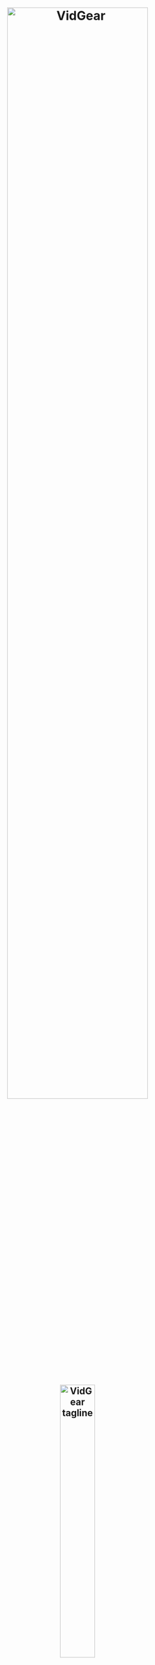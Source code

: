 <!--
===============================================
vidgear library source-code is deployed under the Apache 2.0 License:

Copyright (c) 2019-2020 Abhishek Thakur(@abhiTronix) <abhi.una12@gmail.com>

Licensed under the Apache License, Version 2.0 (the "License");
you may not use this file except in compliance with the License.
You may obtain a copy of the License at

   http://www.apache.org/licenses/LICENSE-2.0

Unless required by applicable law or agreed to in writing, software
distributed under the License is distributed on an "AS IS" BASIS,
WITHOUT WARRANTIES OR CONDITIONS OF ANY KIND, either express or implied.
See the License for the specific language governing permissions and
limitations under the License.
===============================================
-->

<h1 align="center">
  <img src="docs/overrides/assets/images/vidgear.webp" alt="VidGear" title="Logo designed by Abhishek Thakur(@abhiTronix), under CC-BY-NC-SA 4.0 License" width="80%"/>
</h1>
<h2 align="center">
  <img src="docs/overrides/assets/images/tagline.svg" alt="VidGear tagline" width="40%"/>
</h2>

<div align="center">

[Releases][release]&nbsp;&nbsp;&nbsp;|&nbsp;&nbsp;&nbsp;[Gears][gears]&nbsp;&nbsp;&nbsp;|&nbsp;&nbsp;&nbsp;[Documentation][docs]&nbsp;&nbsp;&nbsp;|&nbsp;&nbsp;&nbsp;[Installation][installation]&nbsp;&nbsp;&nbsp;|&nbsp;&nbsp;&nbsp;[License](#license)

[![Build Status][travis-cli]][travis] [![Codecov branch][codecov]][code] [![Build Status][appveyor]][app]

[![Glitter chat][gitter-bagde]][gitter] [![PyPi version][pypi-badge]][pypi] [![Twitter][twitter-badge]][twitter-intent]

[![Code Style][black-badge]][black]

</div>

&nbsp;

VidGear is a high-performance Video Processing python library that provides an easy-to-use, highly extensible, **Multi-Threaded + Asyncio wrapper** around many state-of-the-art specialized libraries like *[OpenCV][opencv], [FFmpeg][ffmpeg], [ZeroMQ][zmq], [picamera][picamera], [starlette][starlette], [pafy][pafy], [pyscreenshot][pyscreenshot] and [python-mss][mss]* at its backend, and enable us to flexibly exploit their internal parameters and methods, while silently delivering robust error-handling and unparalleled real-time performance.

VidGear primarily focuses on simplicity, and thereby lets programmers and software developers to easily integrate and perform Complex Video Processing Tasks, in just a few lines of code.

&nbsp;

The following **functional block diagram** clearly depicts the generalized functioning of VidGear APIs:

<p align="center">
  <img src="docs/overrides/assets/images/gears_fbd.webp" alt="@Vidgear Functional Block Diagram" />
</p>

&nbsp;

# Table of Contents

* [**TL;DR**](#tldr)
* [**Getting Started**](#getting-started)
* [**Gears: What are these?**](#gears-what-are-these)
  * [**CamGear**](#camgear)
  * [**PiGear**](#pigear)
  * [**VideoGear**](#videogear)
  * [**ScreenGear**](#screengear)
  * [**WriteGear**](#writegear)
  * [**StreamGear**](#streamgear)
  * [**NetGear**](#netgear)
  * [**WebGear**](#webgear)
  * [**NetGear_Async**](#netgear_async)
* [**Documentation**](#documentation)
* [**Community Channel**](#community-channel)
* [**Contributions & Support**](#contributions--support)
  * [**Support**](#support)
  * [**Contributors**](#contributors)
* [**Citation**](#citation)
* [**Copyright**](#copyright)


&nbsp;

&nbsp;



# TL;DR
  
#### What is vidgear?

> *"VidGear is a High-Performance Framework that provides an all-in-one complete Video Processing solution for building real-time applications in python."*

#### What does it do?

> *"VidGear can read, write, process, send & receive video frames from/to various devices in real-time."*

#### What is its purpose?

> *"Built with simplicity in mind, VidGear lets programmers and software developers to easily integrate and perform complex Video Processing tasks in their existing or new applications, in just a [few lines of code][switch_from_cv]. Beneficial for both, if you're new to programming with Python language or already a pro at it."*


&nbsp;

&nbsp;

## Getting Started

If this is your first time using VidGear, head straight to the [Installation ➶][installation] to install VidGear.

Once you have VidGear installed, **checkout its well-documented [Gears ➶][gears]**

Also, if you're already familar with [OpenCV][opencv] library, then see [Switching from OpenCV ➶][switch_from_cv]

Or, if you're just getting started with OpenCV with Python, then see [here ➶](https://abhitronix.github.io/vidgear/help/general_faqs/#im-new-to-python-programming-or-its-usage-in-computer-vision-how-to-use-vidgear-in-my-projects)

&nbsp;

&nbsp;


## Gears: What are these?

> **VidGear is built with multiple [Gears][gears] (APIs), each with some unique functionality.**

Each of these APIs is exclusively designed to handle/control different device-specific video streams, network streams, and media encoders. These APIs provide an easy-to-use, highly extensible, multi-threaded and asyncio layer above state-of-the-art libraries under the hood to exploit their internal parameters and methods flexibly while providing robust error-handling and unparalleled performance. 

**These Gears can be classified as follows:**

**A. VideoCapture Gears:**

  * [**CamGear:**](#camgear) Multi-threaded API targeting various IP-USB-Cameras/Network-Streams/YouTube-Video-URLs.
  * [**PiGear:**](#pigear) Multi-threaded API targeting  various Raspberry Pi Camera Modules.
  * [**ScreenGear:**](#screengear) Multi-threaded ultra-fast Screencasting.    
  * [**VideoGear:**](#videogear) Common API with internal [Video Stabilizer](https://abhitronix.github.io/vidgear/gears/stabilizer/overview/) wrapper.

**B. VideoWriter Gears:**

  * [**WriteGear:**](#writegear) Handles Flexible Lossless Video Encoding and Compression.

**C. Streaming Gears:**

  * [**StreamGear**](#streamgear): Handles Ultra-Low Latency, High-Quality, Dynamic & Adaptive Streaming Formats.


**D. Network Gears:**

  * [**NetGear:**](#netgear) Handles high-performance video-frames & data transfer between interconnecting systems over the network.

  * **Asynchronous I/O Network Gears:**

    * [**WebGear:**](#webgear) ASGI Video Server that can send live video-frames to any web browser on the network.
    * [**NetGear_Async:**](#netgear_async) Immensely Memory-efficient Asyncio video-frames network messaging framework.


&nbsp;

&nbsp;


## CamGear

<p align="center">
  <img src="docs/overrides/assets/images/camgear.webp" alt="CamGear Functional Block Diagram" width="45%"/>
</p>

> *CamGear can grab ultra-fast frames from diverse range of devices/streams, which includes almost any IP/USB Cameras, multimedia video file format ([_upto 4k tested_][test-4k]), various network stream protocols such as `http(s), rtp, rstp, rtmp, mms, etc.`, plus support for live Gstreamer's stream pipeline and YouTube video/live-streams URLs.*

CamGear provides a flexible, high-level multi-threaded wrapper around `OpenCV's` [VideoCapture class][opencv-vc] with access almost all of its available parameters and also employs [`pafy`][pafy] python APIs for live [YouTube streaming][youtube-doc]. Furthermore, CamGear relies exclusively on [**Threaded Queue mode**][TQM-doc] for ultra-fast, error-free and synchronized frame handling.

### CamGear API Guide:

[**>>> Usage Guide**][camgear-doc]

&nbsp;

&nbsp;


## VideoGear

> *VideoGear API provides a special internal wrapper around VidGear's exclusive [**Video Stabilizer**][stablizer-doc] class.*

VideoGear also act as a Common API, that provides an internal access to both [CamGear](#camgear) and [PiGear](#pigear) APIs and their parameters, with a special `enablePiCamera` boolean flag.

VideoGear is basically ideal when you need to switch to different video sources without changing your code much. Also, it enables easy stabilization for various video-streams _(real-time or not)_  with minimum effort and using way fewer lines of code.


**Below is a snapshot of a VideoGear Stabilizer in action  (_See its detailed usage [here][stablizer-doc-ex]_):**

<p align="center">
  <img src="https://github.com/abhiTronix/Imbakup/raw/master/Images/stabilizer.gif" alt="VideoGear Stabilizer in action!"/>
  <br>
  <sub><i>Original Video Courtesy <a href="http://liushuaicheng.org/SIGGRAPH2013/database.html" title="opensourced video samples database">@SIGGRAPH2013</a></i></sub>
</p>

**Code to generate above result:**

```python
# import required libraries
from vidgear.gears import VideoGear
import numpy as np
import cv2

# open any valid video stream with stabilization enabled(`stabilize = True`)
stream_stab = VideoGear(source = "test.mp4", stabilize = True).start()

# open same stream without stabilization for comparison
stream_org = VideoGear(source = "test.mp4").start()

# loop over
while True:

    # read stabilized frames
    frame_stab = stream_stab.read()

    # check for stabilized frame if Nonetype
    if frame_stab is None:
        break

    # read un-stabilized frame
    frame_org = stream_org.read()

    # concatenate both frames
    output_frame = np.concatenate((frame_org, frame_stab), axis=1)

    # put text over concatenated frame
    cv2.putText(
        output_frame, "Before", (10, output_frame.shape[0] - 10), cv2.FONT_HERSHEY_SIMPLEX,
        0.6, (0, 255, 0), 2,
    )
    cv2.putText(
        output_frame, "After", (output_frame.shape[1] // 2 + 10, output_frame.shape[0] - 10),
        cv2.FONT_HERSHEY_SIMPLEX,
        0.6, (0, 255, 0), 2,
    )

    # Show output window
    cv2.imshow("Stabilized Frame", output_frame)

    # check for 'q' key if pressed
    key = cv2.waitKey(1) & 0xFF
    if key == ord("q"):
        break

# close output window
cv2.destroyAllWindows()

# safely close both video streams
stream_org.stop()
stream_stab.stop()
```

### VideoGear API Guide:

[**>>> Usage Guide**][videogear-doc]

&nbsp;

&nbsp;


## PiGear

<p align="center">
  <img src="docs/overrides/assets/images/picam2.webp" alt="PiGear" width="50%" />
</p>

> *PiGear is similar to CamGear but made to support various Raspberry Pi Camera Modules *(such as [OmniVision OV5647 Camera Module][OV5647-picam] and [Sony IMX219 Camera Module][IMX219-picam])*.*

PiGear provides a flexible multi-threaded wrapper around complete [picamera](https://picamera.readthedocs.io/en/release-1.13/index.html) python library, and also provides us the ability to exploit almost all of its parameters like `brightness, saturation, sensor_mode, iso, exposure, etc.` effortlessly. Furthermore, PiGear supports multiple camera modules, such as in case of Raspberry Pi Compute module IO boards.

Best of all, PiGear provides excellent error-handling with features like a **Threaded Internal Timer** - that keeps active track of any frozen-threads/hardware-failures robustly, and exit safely if it does occurs, i.e. If you're running PiGear API in your script, and someone accidentally pulls Camera module cable out, instead of going into possible kernel panic, PiGear will exit safely to save resources. 


**Code to open picamera stream with variable parameters in PiGear API:**

```python
# import required libraries
from vidgear.gears import PiGear
import cv2

# add various Picamera tweak parameters to dictionary
options = {"hflip": True, "exposure_mode": "auto", "iso": 800, "exposure_compensation": 15, "awb_mode": "horizon", "sensor_mode": 0}

# open pi video stream with defined parameters
stream = PiGear(resolution = (640, 480), framerate = 60, logging = True, **options).start() 

# loop over
while True:

    # read frames from stream
    frame = stream.read()

    # check for frame if Nonetype
    if frame is None:
        break


    # {do something with the frame here}


    # Show output window
    cv2.imshow("Output Frame", frame)

    # check for 'q' key if pressed
    key = cv2.waitKey(1) & 0xFF
    if key == ord("q"):
        break

# close output window
cv2.destroyAllWindows()

# safely close video stream
stream.stop()
```
### PiGear API Guide:

[**>>> Usage Guide**][pigear-doc]

&nbsp;

&nbsp;


## ScreenGear

> *ScreenGear is designed exclusively for ultra-fast Screencasting, that means it can grab frames from your monitor in real-time, either by define an area on the computer screen, or full-screen, at the expense of inconsiderable latency. ScreenGear also seamlessly support frame capturing from multiple monitors as well as supports multiple backends.*

ScreenGear implements a multi-threaded wrapper around [**pyscreenshot**][pyscreenshot] & [**python-mss**][mss] python library API and also supports a easy and flexible direct internal parameter manipulation. 

**Below is a snapshot of a ScreenGear API in action:**

<p align="center">
  <img src="docs/overrides/assets/gifs/screengear.gif" alt="ScreenGear in action!"/>
</p>

**Code to generate the above results:**

```python
# import required libraries
from vidgear.gears import ScreenGear
import cv2

# open video stream with default parameters
stream = ScreenGear().start()

# loop over
while True:

    # read frames from stream
    frame = stream.read()

    # check for frame if Nonetype
    if frame is None:
        break


    # {do something with the frame here}


    # Show output window
    cv2.imshow("Output Frame", frame)

    # check for 'q' key if pressed
    key = cv2.waitKey(1) & 0xFF
    if key == ord("q"):
        break

# close output window
cv2.destroyAllWindows()

# safely close video stream
stream.stop()
```

### ScreenGear API Guide:

[**>>> Usage Guide**][screengear-doc]


&nbsp;

&nbsp;



## WriteGear

<p align="center">
  <img src="docs/overrides/assets/images/writegear.webp" alt="WriteGear Functional Block Diagram" width="70%" />
</p>

> *WriteGear handles various powerful Writer Tools that provide us the freedom to do almost anything imagine with multimedia files.*

WriteGear API provides a complete, flexible and robust wrapper around [**FFmpeg**][ffmpeg], a leading multimedia framework. With WriteGear, we can process real-time frames into a lossless compressed video-file with any suitable specification in just few easy lines of codes. These specifications include setting video/audio properties such as `bitrate, codec, framerate, resolution, subtitles,  etc.`, and also performing complex tasks such as multiplexing video with audio in real-time _(see this [doc][live-audio-doc])_, while handling all errors robustly. 

Best of all, WriteGear grants the complete freedom to play with any FFmpeg parameter with its exclusive **Custom Commands function** _(see this [doc][custom-command-doc])_, without relying on any Third-party library.

In addition to this, WriteGear also provides flexible access to [**OpenCV's VideoWriter API**][opencv-writer] which provides some basic tools for video frames encoding but without compression.

**WriteGear primarily operates in the following two modes:**

  * **Compression Mode:** In this mode, WriteGear utilizes powerful [**FFmpeg**][ffmpeg] inbuilt encoders to encode lossless multimedia files. This mode provides us the ability to exploit almost any parameter available within FFmpeg, effortlessly and flexibly, and while doing that it robustly handles all errors/warnings quietly. *You can find more about this mode [here ➶][cm-writegear-doc]*

  * **Non-Compression Mode:**  In this mode, WriteGear utilizes basic [**OpenCV's inbuilt VideoWriter API**][opencv-vw] tools. This mode also supports all parameters manipulation available within VideoWriter API, but it lacks the ability to manipulate encoding parameters and other important features like video compression, audio encoding, etc. *You can learn about this mode [here ➶][ncm-writegear-doc]*

### WriteGear API Guide:

[**>>> Usage Guide**][writegear-doc]

&nbsp;

&nbsp;


## StreamGear

<p align="center">
  <img src="docs/overrides/assets/images/streamgear_flow.webp" alt="NetGear API" width=80%/>
</p>


> *StreamGear automates transcoding workflow for generating Ultra-Low Latency, High-Quality, Dynamic & Adaptive Streaming Formats (such as MPEG-DASH) in just few lines of python code.*

StreamGear provides a standalone, highly extensible and flexible wrapper around [**FFmpeg**][ffmpeg] - a leading multimedia framework, for generating chunked-encoded media segments of the content.

SteamGear API automatically transcodes source videos/audio files & real-time frames, and breaks them into a sequence of multiple smaller chunks/segments (typically 2-4 seconds in length) at different quality levels _(i.e. different bitrates or spatial resolutions)_. It also creates a Manifest file _(such as MPD in-case of DASH)_ that describes these segment information _(timing, URL, media characteristics like video resolution and bit rates)_, and is provided to the client prior to the streaming session. Thereby, segments are served on a web server and can be downloaded through HTTP standard compliant GET requests. This makes it possible to stream videos at different quality levels, and to switch in the middle of a video from one quality level to another one – if bandwidth permits – on a per segment basis.


SteamGear currently only supports [**MPEG-DASH**](https://www.encoding.com/mpeg-dash/) _(Dynamic Adaptive Streaming over HTTP, ISO/IEC 23009-1)_ , but other adaptive streaming technologies such as Apple HLS, Microsoft Smooth Streaming, will be added soon.

**StreamGear primarily works in two independent modes for transcoding which serves different purposes:**

  * **Single-Source Mode:** In this mode, StreamGear transcodes entire video/audio file _(as opposed to frames by frame)_ into a sequence of multiple smaller chunks/segments for streaming. This mode works exceptionally well, when you're transcoding lossless long-duration videos(with audio) for streaming and required no extra efforts or interruptions. But on the downside, the provided source cannot be changed or manipulated before sending onto FFmpeg Pipeline for processing.  This mode can be easily activated by assigning suitable video path as input to `-video_source` attribute, during StreamGear initialization. ***Learn more about this mode [here ➶][ss-mode-doc]***

  * **Real-time Frames Mode:** When no valid input is received on `-video_source` attribute, StreamGear API activates this mode where it directly transcodes video-frames _(as opposed to a entire file)_, into a sequence of multiple smaller chunks/segments for streaming. In this mode, StreamGear supports real-time [`numpy.ndarray`](https://numpy.org/doc/1.18/reference/generated/numpy.ndarray.html#numpy-ndarray) frames, and process them over FFmpeg pipeline. But on the downside, audio has to added manually _(as separate source)_ for streams. ***Learn more about this mode [here ➶][rtf-mode-doc]***


### StreamGear API Guide:

[**>>> Usage Guide**][streamgear-doc]

&nbsp;

&nbsp;

## NetGear

<p align="center">
  <img src="docs/overrides/assets/images/netgear.webp" alt="NetGear API" width=65%/>
</p>

> *NetGear is exclusively designed to transfer video frames synchronously and asynchronously between interconnecting systems over the network in real-time.*

NetGear implements a high-level wrapper around [**PyZmQ**][pyzmq] python library that contains python bindings for [ZeroMQ][zmq] - a high-performance asynchronous distributed messaging library that provides a message queue, but unlike message-oriented middleware, its system can run without a dedicated message broker. 

NetGear provides seamless support for [*Bidirectional data transmission*][netgear_bidata_doc] between receiver(client) and sender(server) through bi-directional synchronous messaging patterns such as zmq.PAIR _(ZMQ Pair Pattern)_ & zmq.REQ/zmq.REP _(ZMQ Request/Reply Pattern)_. 

NetGear also supports real-time [*Frame Compression capabilities*][netgear_compression_doc] for optimizing performance while sending the frames directly over the network, by encoding the frame before sending it and decoding it on the client's end automatically in real-time. 

For security, NetGear implements easy access to ZeroMQ's powerful, smart & secure Security Layers, that enables [*Strong encryption on data*][netgear_security_doc], and unbreakable authentication between the Server and the Client with the help of custom certificates/keys and brings easy, standardized privacy and authentication for distributed systems over the network. 

Best of all, NetGear can robustly handle [*Multiple Server-Systems*][netgear_multi_server_doc] and [*Multiple Client-Systems*][netgear_multi_client_doc] and at once, thereby providing access to seamless Live Streaming of the multiple device in a network at the same time.


**NetGear as of now seamlessly supports three ZeroMQ messaging patterns:**

* [**`zmq.PAIR`**][zmq-pair] _(ZMQ Pair Pattern)_ 
* [**`zmq.REQ/zmq.REP`**][zmq-req-rep] _(ZMQ Request/Reply Pattern)_
* [**`zmq.PUB/zmq.SUB`**][zmq-pub-sub] _(ZMQ Publish/Subscribe Pattern)_

Whereas supported protocol are: `tcp` and `ipc`.

### NetGear API Guide:

[**>>> Usage Guide**][netgear-doc]

&nbsp;

&nbsp;


## WebGear

> *WebGear is a powerful [ASGI](https://asgi.readthedocs.io/en/latest/) Video-streamer API, that is built upon [Starlette](https://www.starlette.io/) - a lightweight ASGI framework/toolkit, which is ideal for building high-performance asyncio services.*

WebGear API provides a highly extensible and flexible asyncio wrapper around [Starlette][starlette] ASGI application, and provides easy access to its complete framework. Thereby, WebGear API can flexibly interact with the Starlette's ecosystem of shared middleware and mountable applications, and its various [Response classes](https://www.starlette.io/responses/), [Routing tables](https://www.starlette.io/routing/), [Static Files](https://www.starlette.io/staticfiles/), [Templating engine(with Jinja2)](https://www.starlette.io/templates/), etc. 

In layman's terms, WebGear can acts as powerful **Video Streaming Server** that transfers live video-frames to any web browser on a network. It addition to this, WebGear API also provides a special internal wrapper around [VideoGear](#videogear), which itself provides internal access to both [CamGear](#camgear) and [PiGear](#pigear) APIs thereby granting it exclusive power for streaming frames incoming from any device/source, such as streaming [Stabilization enabled Video][stabilize_webgear_doc] in real-time.

**Below is a snapshot of a WebGear Video Server in action on the Mozilla Firefox browser:**

<p align="center">
  <img src="docs/overrides/assets/gifs/webgear.gif" alt="WebGear in action!" width="70%" />
  <br>
  <sub><i>WebGear Video Server at <a href="http://localhost:8000/" title="default address">http://localhost:8000/</a> address.</i></sub>
</p>

**Code to generate the above result:**

```python
# import required libraries
import uvicorn
from vidgear.gears.asyncio import WebGear

#various performance tweaks
options = {"frame_size_reduction": 40, "frame_jpeg_quality": 80, "frame_jpeg_optimize": True, "frame_jpeg_progressive": False}

#initialize WebGear app  
web = WebGear(source = "foo.mp4", logging = True, **options)

#run this app on Uvicorn server at address http://localhost:8000/
uvicorn.run(web(), host='localhost', port=8000)

#close app safely
web.shutdown()
```

### WebGear API Guide:

[**>>> Usage Guide**][webgear-doc]


&nbsp;

&nbsp;

## NetGear_Async 

<p align="center">
  <img src="docs/overrides/assets/images/zmq_asyncio.webp" alt="WebGear in action!" width="70%"/>
</p>

> _NetGear_Async can generate double performance as compared to [NetGear API](#netgear) at about 1/3rd of memory consumption, and also provide complete server-client handling with various options to use variable protocols/patterns similar to NetGear, but it doesn't support any [NetGear's Exclusive Modes][netgear-exm] yet._

NetGear_Async is an asyncio videoframe messaging framework, built on [`zmq.asyncio`][asyncio-zmq], and powered by high-performance asyncio event loop called [**`uvloop`**][uvloop] to achieve unmatchable high-speed and lag-free video streaming over the network with minimal resource constraints. Basically, this API is able to transfer thousands of frames in just a few seconds without causing any significant load on your system. 

NetGear_Async provides complete server-client handling and options to use variable protocols/patterns similar to [NetGear API](#netgear) but doesn't support any [NetGear Exclusive modes][netgear-exm] yet. Furthermore, NetGear_Async allows us to  define our own custom Server Source to manipulate frames easily before sending them across the network(see this [doc][netgear_Async-cs] example).

NetGear_Async as of now supports [all four ZeroMQ messaging patterns](#attributes-and-parameters-wrench):
* [**`zmq.PAIR`**][zmq-pair] _(ZMQ Pair Pattern)_ 
* [**`zmq.REQ/zmq.REP`**][zmq-req-rep] _(ZMQ Request/Reply Pattern)_
* [**`zmq.PUB/zmq.SUB`**][zmq-pub-sub] _(ZMQ Publish/Subscribe Pattern)_ 
* [**`zmq.PUSH/zmq.PULL`**][zmq-pull-push] _(ZMQ Push/Pull Pattern)_

Whereas supported protocol are: `tcp` and `ipc`.

### NetGear_Async API Guide:

[**>>> Usage Guide**][netgear_async-doc]

&nbsp;

&nbsp;


# Documentation

The complete documentation for all VidGear APIs can be found in the link below:

* [**Documentation - English**][docs]


&nbsp;

&nbsp;

# Contributions & Support

Contributions are welcome, We'd love your contribution to VidGear in order to fix bugs or to implement new features!  

Please see our **[Contribution Guidelines](contributing.md)** for more details.

### Support

**VidGear is free, but rely on your support.** 

Sending a donation using link below is **extremely** helpful in keeping VidGear development alive:

[![ko-fi][kofi-badge]][kofi]

### Contributors

<a href="https://github.com/abhiTronix/vidgear/graphs/contributors">
  <img src="https://contributors-img.web.app/image?repo=abhiTronix/vidgear" />
</a>


&nbsp;

&nbsp;


# Community Channel

If you've come up with some new idea, or looking for the fastest way troubleshoot your problems, then *join our [Gitter community channel ➶][gitter]*


&nbsp;

&nbsp;



# Citation

Here is a Bibtex entry you can use to cite this project in a publication:


```BibTeX
@misc{vidgear,
    author = {Abhishek Thakur},
    title = {vidgear},
    howpublished = {\url{https://github.com/abhiTronix/vidgear}},
    year = {2019-2020}
  }
```

&nbsp;

&nbsp;


# Copyright

**Copyright © abhiTronix 2019-2020**

This library is released under the **[Apache 2.0 License][license]**.




<!--
Badges
-->

[appveyor]:https://img.shields.io/appveyor/ci/abhitronix/vidgear.svg?style=for-the-badge&logo=appveyor
[codecov]:https://img.shields.io/codecov/c/github/abhiTronix/vidgear/testing?style=for-the-badge&logo=codecov
[travis-cli]:https://img.shields.io/travis/com/abhiTronix/vidgear/testing?logo=travis&style=for-the-badge
[prs-badge]:https://img.shields.io/badge/PRs-welcome-brightgreen.svg?style=for-the-badge&logo=data:image/png;base64,iVBORw0KGgoAAAANSUhEUgAAACAAAAAgCAYAAABzenr0AAABC0lEQVRYhdWVPQoCMRCFX6HY2ghaiZUXsLW0EDyBrbWtN/EUHsHTWFnYyCL4gxibVZZlZzKTnWz0QZpk5r0vIdkF/kBPAMOKeddE+CQPKoc5Yt5cTjBMdQSwDQToWgBJAn3jmhqgltapAV6E6b5U17MGGAUaUj07TficMfIBZDV6vxowBm1BP9WbSQE4o5h9IjPJmy73TEPDDxVmoZdQrQ5jRhly9Q8tgMUXkIIWn0oG4GYQfAXQzz1PGoCiQndM7b4RgJay/h7zBLT3hASgoKjamQJMreKf0gfuAGyYtXEIAKcL/Dss15iq6ohXghozLYiAMxPuACwtIT4yeQUxAaLrZwAoqGRKGk7qDSYTfYQ8LuYnAAAAAElFTkSuQmCC
[twitter-badge]:https://img.shields.io/badge/Tweet-Now-blue.svg?style=for-the-badge&logo=twitter
[pypi-badge]:https://img.shields.io/pypi/v/vidgear.svg?style=for-the-badge&logo=pypi
[gitter-bagde]:https://img.shields.io/badge/Chat-Gitter-blue.svg?style=for-the-badge&logo=gitter
[Coffee-badge]:https://abhitronix.github.io/img/vidgear/orange_img.png
[kofi-badge]:https://www.ko-fi.com/img/githubbutton_sm.svg
[black-badge]:https://img.shields.io/badge/code%20style-black-000000.svg?style=for-the-badge&logo=github


<!--
Internal URLs
-->

[release]:https://github.com/abhiTronix/vidgear/releases/latest
[pypi]:https://pypi.org/project/vidgear/
[gitter]:https://gitter.im/vidgear/community?utm_source=badge&utm_medium=badge&utm_campaign=pr-badge
[twitter-intent]:https://twitter.com/intent/tweet?url=https%3A%2F%2Fabhitronix.github.io%2Fvidgear&via%20%40abhi_una12&text=Checkout%20VidGear%20-%20A%20High-Performance%20Video-Processing%20Python%20Framework.&hashtags=vidgear%20%23videoprocessing%20%23python%20%23threaded%20%23asyncio
[coffee]:https://www.buymeacoffee.com/2twOXFvlA
[kofi]: https://ko-fi.com/W7W8WTYO
[license]:https://github.com/abhiTronix/vidgear/blob/master/LICENSE
[travis]:https://travis-ci.com/github/abhiTronix/vidgear
[app]:https://ci.appveyor.com/project/abhiTronix/vidgear
[code]:https://codecov.io/gh/abhiTronix/vidgear

[test-4k]:https://github.com/abhiTronix/vidgear/blob/e0843720202b0921d1c26e2ce5b11fadefbec892/vidgear/tests/benchmark_tests/test_benchmark_playback.py#L65
[bs_script_dataset]:https://github.com/abhiTronix/vidgear/blob/testing/scripts/bash/prepare_dataset.sh

[faq]:https://abhitronix.github.io/vidgear/help/get_help/#frequently-asked-questions
[doc-vidgear-purpose]:https://abhitronix.github.io/vidgear/help/motivation/#why-is-vidgear-a-thing
[live-audio-doc]:https://abhitronix.github.io/vidgear/gears/writegear/compression/usage/#using-compression-mode-with-live-audio-input
[ffmpeg-doc]:https://abhitronix.github.io/vidgear/gears/writegear/compression/advanced/ffmpeg_install/
[youtube-doc]:https://abhitronix.github.io/vidgear/gears/camgear/usage/#using-camgear-with-youtube-videos
[TQM-doc]:https://abhitronix.github.io/vidgear/bonus/TQM/#threaded-queue-mode
[camgear-doc]:https://abhitronix.github.io/vidgear/gears/camgear/overview/
[stablizer-doc]:https://abhitronix.github.io/vidgear/gears/stabilizer/overview/
[stablizer-doc-ex]:https://abhitronix.github.io/vidgear/gears/videogear/usage/#using-videogear-with-video-stabilizer-backend
[videogear-doc]:https://abhitronix.github.io/vidgear/gears/videogear/overview/
[pigear-doc]:https://abhitronix.github.io/vidgear/gears/pigear/overview/
[cm-writegear-doc]:https://abhitronix.github.io/vidgear/gears/writegear/compression/overview/
[ncm-writegear-doc]:https://abhitronix.github.io/vidgear/gears/writegear/non_compression/overview/
[screengear-doc]:https://abhitronix.github.io/vidgear/gears/screengear/overview/
[streamgear-doc]:https://abhitronix.github.io/vidgear/gears/streamgear/overview/
[writegear-doc]:https://abhitronix.github.io/vidgear/gears/writegear/introduction/
[netgear-doc]:https://abhitronix.github.io/vidgear/gears/netgear/overview/
[webgear-doc]:https://abhitronix.github.io/vidgear/gears/webgear/overview/
[netgear_async-doc]:https://abhitronix.github.io/vidgear/gears/netgear_async/overview/
[drop35]:https://github.com/abhiTronix/vidgear/issues/99
[custom-command-doc]:https://abhitronix.github.io/vidgear/gears/writegear/compression/advanced/cciw/
[advanced-webgear-doc]:https://abhitronix.github.io/vidgear/gears/webgear/advanced/
[netgear_bidata_doc]:https://abhitronix.github.io/vidgear/gears/netgear/advanced/bidirectional_mode/
[netgear_compression_doc]:https://abhitronix.github.io/vidgear/gears/netgear/advanced/compression/
[netgear_security_doc]:https://abhitronix.github.io/vidgear/gears/netgear/advanced/secure_mode/
[netgear_multi_server_doc]:https://abhitronix.github.io/vidgear/gears/netgear/advanced/multi_server/
[netgear_multi_client_doc]:https://abhitronix.github.io/vidgear/gears/netgear/advanced/multi_client/
[netgear-exm]: https://abhitronix.github.io/vidgear/gears/netgear/overview/#modes-of-operation
[stabilize_webgear_doc]:https://abhitronix.github.io/vidgear/gears/webgear/advanced/#using-webgear-with-real-time-video-stabilization-enabled
[netgear_Async-cs]: https://abhitronix.github.io/vidgear/gears/netgear_async/usage/#using-netgear_async-with-a-custom-sourceopencv
[installation]:https://abhitronix.github.io/vidgear/installation/
[gears]:https://abhitronix.github.io/vidgear/gears
[switch_from_cv]:https://abhitronix.github.io/vidgear/switch_from_cv/
[ss-mode-doc]: https://abhitronix.github.io/vidgear/gears/streamgear/usage/#a-single-source-mode
[rtf-mode-doc]: https://abhitronix.github.io/vidgear/gears/streamgear/usage/#b-real-time-frames-mode
[docs]: https://abhitronix.github.io/vidgear

<!--
External URLs
-->
[asyncio-zmq]:https://pyzmq.readthedocs.io/en/latest/api/zmq.asyncio.html
[uvloop]: https://github.com/MagicStack/uvloop
[pyscreenshot]:https://github.com/ponty/pyscreenshot
[uvloop-ns]: https://github.com/MagicStack/uvloop/issues/14
[ffmpeg]:https://www.ffmpeg.org/
[flake8]: https://flake8.pycqa.org/en/latest/
[black]: https://github.com/psf/black
[pytest]:https://docs.pytest.org/en/latest/
[opencv-writer]:https://docs.opencv.org/master/dd/d9e/classcv_1_1VideoWriter.html#ad59c61d8881ba2b2da22cff5487465b5
[OpenCV-windows]:https://www.learnopencv.com/install-opencv3-on-windows/
[OpenCV-linux]:https://www.pyimagesearch.com/2018/05/28/ubuntu-18-04-how-to-install-opencv/
[OpenCV-pi]:https://www.pyimagesearch.com/2018/09/26/install-opencv-4-on-your-raspberry-pi/
[starlette]:https://www.starlette.io/
[uvicorn]:http://www.uvicorn.org/
[daphne]:https://github.com/django/daphne/
[hypercorn]:https://pgjones.gitlab.io/hypercorn/
[prs]:http://makeapullrequest.com
[opencv]:https://github.com/opencv/opencv
[picamera]:https://github.com/waveform80/picamera
[pafy]:https://github.com/mps-youtube/pafy
[pyzmq]:https://github.com/zeromq/pyzmq
[zmq]:https://zeromq.org/
[mss]:https://github.com/BoboTiG/python-mss
[pip]:https://pip.pypa.io/en/stable/installing/
[opencv-vc]:https://docs.opencv.org/master/d8/dfe/classcv_1_1VideoCapture.html#a57c0e81e83e60f36c83027dc2a188e80
[OV5647-picam]:https://github.com/techyian/MMALSharp/doc/OmniVision-OV5647-Camera-Module
[IMX219-picam]:https://github.com/techyian/MMALSharp/doc/Sony-IMX219-Camera-Module
[opencv-vw]:https://docs.opencv.org/3.4/d8/dfe/classcv_1_1VideoCapture.html
[yt-dl]:https://github.com/ytdl-org/youtube-dl/
[numpy]:https://github.com/numpy/numpy
[zmq-pair]:https://learning-0mq-with-pyzmq.readthedocs.io/en/latest/pyzmq/patterns/pair.html
[zmq-req-rep]:https://learning-0mq-with-pyzmq.readthedocs.io/en/latest/pyzmq/patterns/client_server.html
[zmq-pub-sub]:https://learning-0mq-with-pyzmq.readthedocs.io/en/latest/pyzmq/patterns/pubsub.html
[zmq-pull-push]: https://learning-0mq-with-pyzmq.readthedocs.io/en/latest/pyzmq/patterns/pushpull.html#push-pull
[picamera-setting]:https://picamera.readthedocs.io/en/release-1.13/quickstart.html